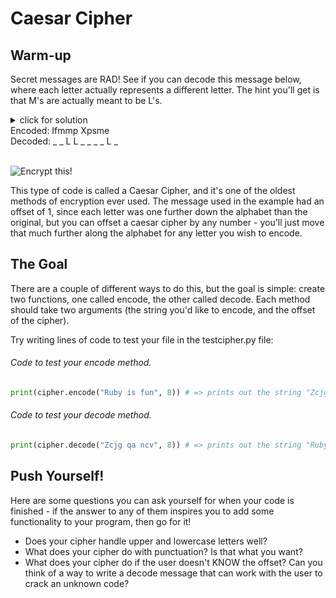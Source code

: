 # Caesar Cipher

## Warm-up

Secret messages are RAD! See if you can decode this message below, where each letter actually represents a different letter. The hint you'll get is that M's are actually meant to be L's.

<details>
  <summary>click for solution <br> Encoded: Ifmmp Xpsme  <br>  Decoded:  _ _ L L _   _ _ _ L _ </summary><br>


  Each letter has been encoded by moving just one further down the alphabet than the original letter. Since L changed to M by going one further down, we can undo the message by going one letter backwards up the alphabet.

  * That means the first letter, I, should actually be an H.
  * The F should be an E.
  * The P's should be O's.
  * The X should be a W.
  * The S should be an R.
  * The E should be a D.

  The fully decoded message will be HELLO WORLD.
</details><br>

![Encrypt this!](https://media.giphy.com/media/A06UFEx8jxEwU/giphy.gif)

This type of code is called a Caesar Cipher, and it's one of the oldest methods of encryption ever used. The message used in the example had an offset of 1, since each letter was one further down the alphabet than the original, but you can offset a caesar cipher by any number - you'll just move that much further along the alphabet for any letter you wish to encode.

## The Goal

There are a couple of different ways to do this, but the goal is simple: create two functions, one called encode, the other called decode. Each method should take two arguments (the string you'd like to encode, and the offset of the cipher).

Try writing lines of code to test your file in the testcipher.py file:

###### Code to test your encode method.

```python
print(cipher.encode("Ruby is fun", 8)) # => prints out the string "Zcjg qa ncv"
```

###### Code to test your decode method.

```python
print(cipher.decode("Zcjg qa ncv", 8)) # => prints out the string "Ruby is fun"
```

## Push Yourself!

Here are some questions you can ask yourself for when your code is finished - if the answer to any of them inspires you to add some functionality to your program, then go for it!

* Does your cipher handle upper and lowercase letters well?
* What does your cipher do with punctuation? Is that what you want?
* What does your cipher do if the user doesn't KNOW the offset? Can you think of a way to write a decode message that can work with the user to crack an unknown code?
